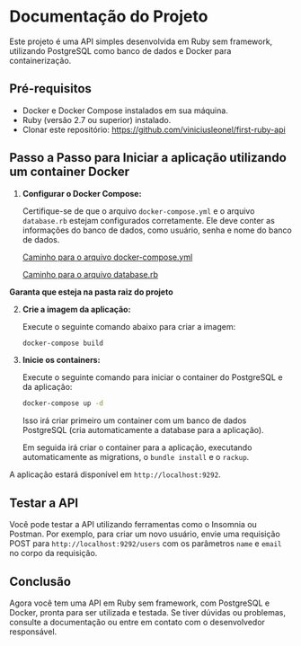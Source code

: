 # Documentação do Projeto

Este projeto é uma API simples desenvolvida em Ruby sem framework, utilizando PostgreSQL como banco de dados e Docker
para containerização.

## Pré-requisitos

- Docker e Docker Compose instalados em sua máquina.
- Ruby (versão 2.7 ou superior) instalado.
- Clonar este repositório: https://github.com/viniciusleonel/first-ruby-api

## Passo a Passo para Iniciar a aplicação utilizando um container Docker

1. **Configurar o Docker Compose:**

   Certifique-se de que o arquivo `docker-compose.yml` e o arquivo `database.rb` estejam configurados corretamente. Ele deve conter as informações do
   banco de dados, como usuário, senha e nome do banco de dados.

   [Caminho para o arquivo docker-compose.yml](docker-compose.yml)

   [Caminho para o arquivo database.rb](database/config/database.rb)

**Garanta que esteja na pasta raiz do projeto**

2. **Crie a imagem da aplicação:**

   Execute o seguinte comando abaixo para criar a imagem:

   ```bash
   docker-compose build
   ```

3. **Inicie os containers:**

   Execute o seguinte comando para iniciar o container do PostgreSQL e da aplicação:

   ```bash
   docker-compose up -d
   ```

   Isso irá criar primeiro um container com um banco de dados PostgreSQL (cria automaticamente a database para a aplicação).

   Em seguida irá criar o container para a aplicação, executando automaticamente as migrations, o `bundle install` e o `rackup`.


[//]: # ()
[//]: # (## Passo a Passo para Iniciar a Aplicação)

[//]: # ()
[//]: # (1. **Instalar Dependências:**)

[//]: # ()
[//]: # (   Certifique-se de que as dependências do projeto estão instaladas. No diretório raiz do projeto, execute:)

[//]: # ()
[//]: # (   ```bash)

[//]: # (   bundle install)

[//]: # (   ```)

[//]: # ()
[//]: # (2. **Configurar o Banco de Dados:**)

[//]: # ()
[//]: # (   Verifique se o arquivo de configuração do banco de dados está correto. O arquivo `database/config/database.rb` deve)

[//]: # (   conter as credenciais corretas para conectar ao banco de dados.)

[//]: # ()
[//]: # (   [Caminho para o arquivo database.rb]&#40;database/config/database.rb&#41;)

[//]: # ()
[//]: # ()
[//]: # (3. **Iniciar a Aplicação:**)

[//]: # ()
[//]: # (   Ao iniciar a aplicação, as migrations serão feitas automaticamente.)

[//]: # ()
[//]: # (   Para iniciar a aplicação, execute o seguinte comando:)

[//]: # ()
[//]: # (   ```bash)

[//]: # (   rackup)

[//]: # (   ```)

[//]: # ()
[//]: # (   A aplicação estará disponível em `http://localhost:9292`.)

[//]: # ()
[//]: # (   Ou se preferir a porta 3000:)

[//]: # ()
[//]: # (   ```bash)

[//]: # (      rackup)

[//]: # (   ```)
   
   A aplicação estará disponível em `http://localhost:9292`.

## Testar a API

Você pode testar a API utilizando ferramentas como o Insomnia ou Postman. Por exemplo, para criar um novo usuário, envie
uma requisição POST para `http://localhost:9292/users` com os parâmetros `name` e `email` no corpo da requisição.

## Conclusão

Agora você tem uma API em Ruby sem framework, com PostgreSQL e Docker, pronta para ser utilizada e testada. Se tiver
dúvidas ou problemas, consulte a documentação ou entre em contato com o desenvolvedor responsável.
